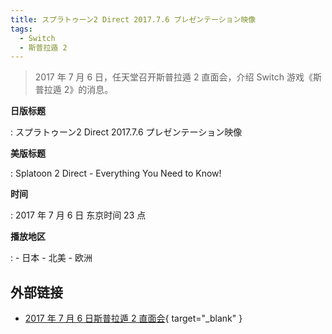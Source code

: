 ```yaml
---
title: スプラトゥーン2 Direct 2017.7.6 プレゼンテーション映像
tags:
  - Switch
  - 斯普拉遁 2
---
```


> 2017 年 7 月 6 日，任天堂召开斯普拉遁 2 直面会，介绍 Switch 游戏《斯普拉遁 2》的消息。

**日版标题**

:   スプラトゥーン2 Direct 2017.7.6 プレゼンテーション映像

**美版标题**

:   Splatoon 2 Direct - Everything You Need to Know!

**时间**

:   2017 年 7 月 6 日 东京时间 23 点

**播放地区**

:   - 日本
    - 北美
    - 欧洲

## 外部链接

- [2017 年 7 月 6 日斯普拉遁 2 直面会](https://www.bilibili.com/video/BV1eT4y1F7hy/){ target="_blank" }
